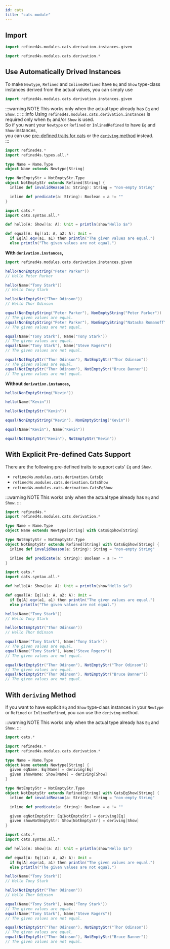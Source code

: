 ```yaml
---
id: cats
title: "cats module"
---
```


## Import
```scala
import refined4s.modules.cats.derivation.instances.given
```
```scala
import refined4s.modules.cats.derivation.*
```

## Use Automatically Drived Instances
To make `Newtype`, `Refined` and `InlinedRefined` have `Eq` and `Show` type-class instances derived from the actual values, you can simply use
```scala
import refined4s.modules.cats.derivation.instances.given
```
:::warning NOTE
This works only when the actual type already has `Eq` and `Show`.
:::
:::info
Using `refined4s.modules.cats.derivation.instances` is required only when `Eq` and/or `Show` is used.<br/>
So if you want your `Newtype` or `Refined` or `InlinedRefined` to have `Eq` and `Show` instances,<br/>
you can use [pre-defined traits for cats](#with-explicit-pre-defined-cats-support) or the [`deriving` method](#with-deriving-method) instead.<br/>
:::
```scala mdoc
import refined4s.*
import refined4s.types.all.*

type Name = Name.Type
object Name extends Newtype[String]

type NotEmptyStr = NotEmptyStr.Type
object NotEmptyStr extends Refined[String] {
  inline def invalidReason(a: String): String = "non-empty String"

  inline def predicate(a: String): Boolean = a != ""
}

import cats.*
import cats.syntax.all.*

def hello[A: Show](a: A): Unit = println(show"Hello $a")

def equal[A: Eq](a1: A, a2: A): Unit =
  if Eq[A].eqv(a1, a1) then println("The given values are equal.")
  else println("The given values are not equal.")
```

**With `derivation.instances`,**

```scala {1}
import refined4s.modules.cats.derivation.instances.given

hello(NonEmptyString("Peter Parker"))
// Hello Peter Parker

hello(Name("Tony Stark"))
// Hello Tony Stark

hello(NotEmptyStr("Thor Odinson"))
// Hello Thor Odinson

equal(NonEmptyString("Peter Parker"), NonEmptyString("Peter Parker"))
// The given values are equal.
equal(NonEmptyString("Peter Parker"), NonEmptyString("Natasha Romanoff"))
// The given values are not equal.

equal(Name("Tony Stark"), Name("Tony Stark"))
// The given values are equal.
equal(Name("Tony Stark"), Name("Steve Rogers"))
// The given values are not equal.

equal(NotEmptyStr("Thor Odinson"), NotEmptyStr("Thor Odinson"))
// The given values are equal.
equal(NotEmptyStr("Thor Odinson"), NotEmptyStr("Bruce Banner"))
// The given values are not equal.
```

**Without `derivation.instances`,**

```scala mdoc:fail
hello(NonEmptyString("Kevin"))
```
```scala mdoc:fail
hello(Name("Kevin"))
```
```scala mdoc:fail
hello(NotEmptyStr("Kevin"))
```
```scala mdoc:fail
equal(NonEmptyString("Kevin"), NonEmptyString("Kevin"))
```
```scala mdoc:fail
equal(Name("Kevin"), Name("Kevin"))
```
```scala mdoc:fail
equal(NotEmptyStr("Kevin"), NotEmptyStr("Kevin"))
```


## With Explicit Pre-defined Cats Support
There are the following pre-defined traits to support cats' `Eq` and `Show`.
* `refined4s.modules.cats.derivation.CatsEq`
* `refined4s.modules.cats.derivation.CatsShow`
* `refined4s.modules.cats.derivation.CatsEqShow`

:::warning NOTE
This works only when the actual type already has `Eq` and `Show`.
:::

```scala mdoc:reset {5,8}
import refined4s.*
import refined4s.modules.cats.derivation.*

type Name = Name.Type
object Name extends Newtype[String] with CatsEqShow[String]

type NotEmptyStr = NotEmptyStr.Type
object NotEmptyStr extends Refined[String] with CatsEqShow[String] {
  inline def invalidReason(a: String): String = "non-empty String"

  inline def predicate(a: String): Boolean = a != ""
}

import cats.*
import cats.syntax.all.*

def hello[A: Show](a: A): Unit = println(show"Hello $a")

def equal[A: Eq](a1: A, a2: A): Unit =
  if Eq[A].eqv(a1, a1) then println("The given values are equal.")
  else println("The given values are not equal.")
```

```scala
hello(Name("Tony Stark"))
// Hello Tony Stark

hello(NotEmptyStr("Thor Odinson"))
// Hello Thor Odinson

equal(Name("Tony Stark"), Name("Tony Stark"))
// The given values are equal.
equal(Name("Tony Stark"), Name("Steve Rogers"))
// The given values are not equal.

equal(NotEmptyStr("Thor Odinson"), NotEmptyStr("Thor Odinson"))
// The given values are equal.
equal(NotEmptyStr("Thor Odinson"), NotEmptyStr("Bruce Banner"))
// The given values are not equal.
```


## With `deriving` Method
If you want to have explicit `Eq` and `Show` type-class instances in your `Newtype` or `Refined` or `InlinedRefined`, you can use the `deriving` method.

:::warning NOTE
This works only when the actual type already has `Eq` and `Show`.
:::

```scala mdoc:reset {8-9,18-19}
import cats.*

import refined4s.*
import refined4s.modules.cats.derivation.*

type Name = Name.Type
object Name extends Newtype[String] {
  given eqName: Eq[Name] = deriving[Eq]
  given showName: Show[Name] = deriving[Show]
}

type NotEmptyStr = NotEmptyStr.Type
object NotEmptyStr extends Refined[String] with CatsEqShow[String] {
  inline def invalidReason(a: String): String = "non-empty String"

  inline def predicate(a: String): Boolean = a != ""

  given eqNotEmptyStr: Eq[NotEmptyStr] = deriving[Eq]
  given showNotEmptyStr: Show[NotEmptyStr] = deriving[Show]
}

import cats.*
import cats.syntax.all.*

def hello[A: Show](a: A): Unit = println(show"Hello $a")

def equal[A: Eq](a1: A, a2: A): Unit =
  if Eq[A].eqv(a1, a1) then println("The given values are equal.")
  else println("The given values are not equal.")
```

```scala
hello(Name("Tony Stark"))
// Hello Tony Stark

hello(NotEmptyStr("Thor Odinson"))
// Hello Thor Odinson

equal(Name("Tony Stark"), Name("Tony Stark"))
// The given values are equal.
equal(Name("Tony Stark"), Name("Steve Rogers"))
// The given values are not equal.

equal(NotEmptyStr("Thor Odinson"), NotEmptyStr("Thor Odinson"))
// The given values are equal.
equal(NotEmptyStr("Thor Odinson"), NotEmptyStr("Bruce Banner"))
// The given values are not equal.
```

